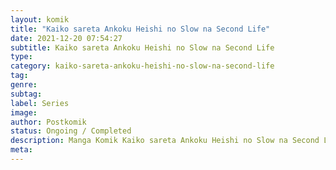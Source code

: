 ```yaml
---
layout: komik
title: "Kaiko sareta Ankoku Heishi no Slow na Second Life"
date: 2021-12-20 07:54:27
subtitle: Kaiko sareta Ankoku Heishi no Slow na Second Life
type: 
category: kaiko-sareta-ankoku-heishi-no-slow-na-second-life
tag: 
genre: 
subtag: 
label: Series
image: 
author: Postkomik
status: Ongoing / Completed
description: Manga Komik Kaiko sareta Ankoku Heishi no Slow na Second Life | Bahasa Indonesia
meta: 
---
```

